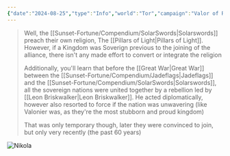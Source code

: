 ```yaml
---
{"date":"2024-08-25","type":"Info","world":"Tor","campaign":"Valor of Rain","description":null,"icon":"FasNoteSticky","tags":["sf","info/world"],"dg-publish":true,"permalink":"/sunset-fortune/compendium/20240809-t2032/","dgPassFrontmatter":true,"created":"2024-08-25T20:10:02.854+09:30"}
---
```


> Well, the [[Sunset-Fortune/Compendium/SolarSwords\|Solarswords]] preach their own religion, The [[Pillars of Light\|Pillars of Light]]. However, if a Kingdom was Soverign previous to the joining of the alliance, there isn't any made effort to convert or integrate the religion
> 
> Additionally, you'll learn that before the [[Great War\|Great War]] between the [[Sunset-Fortune/Compendium/Jadeflags\|Jadeflags]] and the [[Sunset-Fortune/Compendium/SolarSwords\|Solarswords]], all the sovereign nations were united together by a rebellion led by [[Leon Briskwalker\|Leon Briskwalker]]. He acted diplomatically, however also resorted to force if the nation was unwavering (like Valonier was, as they're the most stubborn and proud kingdom)
> 
> That was only temporary though, later they were convinced to join, but only very recently (the past 60 years)

![Nikola](https://scontent.cdninstagram.com/v/t51.2885-19/456204963_481756338046933_2187639060822176928_n.jpg?stp=dst-jpg_s100x100&_nc_cat=101&ccb=1-7&_nc_sid=fcb8ef&_nc_ohc=4rs4aDnm3sYQ7kNvgFhNARB&_nc_ad=z-m&_nc_cid=0&_nc_ht=scontent.cdninstagram.com&oh=00_AYBytfI7QcpRfALPaK3R-717NTOW1AgJ7YWLJhAmKbG1qg&oe=66D0EB0C)
